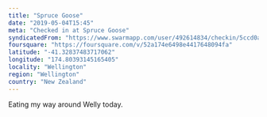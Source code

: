 ```yaml
---
title: "Spruce Goose"
date: "2019-05-04T15:45"
meta: "Checked in at Spruce Goose"
syndicatedFrom: "https://www.swarmapp.com/user/492614834/checkin/5ccd0adfd9a6e60030a439ca"
foursquare: "https://foursquare.com/v/52a174e6498e4417648094fa"
latitude: "-41.32837483717062"
longitude: "174.80393145165405"
locality: "Wellington"
region: "Wellington"
country: "New Zealand"
---
```

Eating my way around Welly today.
